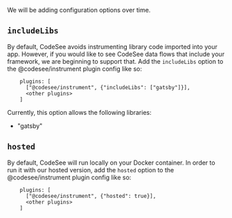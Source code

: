 We will be adding configuration options over time.

## **`includeLibs`**
By default, CodeSee avoids instrumenting library code imported into your app. However, if you would like to see CodeSee data flows that include your framework, we are beginning to support that. Add the `includeLibs` option to the @codesee/instrument plugin config like so:

```
    plugins: [
      ["@codesee/instrument", {"includeLibs": ["gatsby"]}],
      <other plugins>
    ]
```

Currently, this option allows the following libraries:
- "gatsby"

## **`hosted`**

By default, CodeSee will run locally on your Docker container. In order to run it with our hosted version, add the `hosted` option to the @codesee/instrument plugin config like so:

```
    plugins: [
      ["@codesee/instrument", {"hosted": true}],
      <other plugins>
    ]
```

